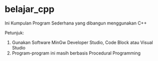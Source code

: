 # belajar_cpp
Ini Kumpulan Program Sederhana yang dibangun menggunakan C++

Petunjuk:
1. Gunakan Software MinGw Developer Studio, Code Block atau Visual Studio
2. Program-program ini masih berbasis Procedural Programming
